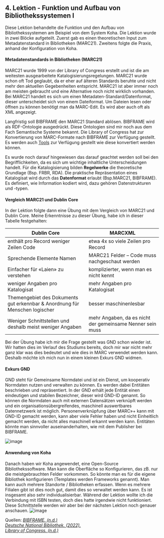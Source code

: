 ## 4. Lektion - Funktion und Aufbau von Bibliothekssystemen I ##

Diese Lektion behandelte die Funktion und den Aufbau von Bibliothekssystemen am Beispiel von dem System Koha. Die Lektion wurde in zwei Blöcke aufgeteilt. Zuerst gab es einen theoretischen Input zum Metadatenstandard in Bibliotheken (MARC21). Zweitens folgte die Praxis, anhand der Konfiguration von Koha.

#### Metadatenstandards in Bibliotheken (MARC21)

MARC21 wurde 1999 von der Library of Congress erstellt und ist die am weitesten ausgearbeitete Katalogisierungsregelungen. MARC21 wurde schon oft Tod geglaubt, da er eher auf älteren Standards beruhte und nicht mehr den aktuellen Gegebenheiten entspricht. MARC21 ist aber immer noch am meisten gebraucht und eine Alternative noch nicht wirklich vorhanden.
Bei MARC21 handelt es sich um einen Metadaten-Standard/Datenformat, dieser unterscheidet sich von einem Dateiformat. Um Dateien lesen oder öffnen zu können benötigt man da MARC-Edit. Es wird aber auch oft als XML angezeigt.  

Langfristig soll BIBFRAME den MARC21 Standard ablösen. BIBFRAME wird als RDF-Ontologie ausgedrückt. Diese Ontologien sind mir noch aus dem Fach Semantische Systeme bekannt. Die Library of Congress hat zur Konvertierung von MARC-Formate nach BIBFRAME zur Verfügung gestellt. Es werden auch [Tools]( https://github.com/lcnetdev/bibframe2marc) zur Verfügung gestellt wie diese konvertiert werden können.  

Es wurde noch darauf hingewiesen das darauf geachtet werden soll bei den Begrifflichkeiten, da es sich um wichtige inhaltliche Unterscheidungen handelt. 
Für die Katalogisierung bilden **Regelwerke** die theoretische Grundlage (Bsp. FRBR, RDA). Die praktische Repräsentation eines Katalogisat wird durch das **Datenformat** erlaubt (Bsp.MARC21, BIBFRAME). Es definiert, wie Information kodiert wird, dazu gehören Datenstrukturen und -typen. 

#### Vergleich MARC21 und Dublin Core
In der Lektion folgte dann eine Übung mit dem Vergleich von MARC21 und Dublin Core. Meine Erkenntnisse zu dieser Übung, habe ich in dieser Tabelle festgehalten:

|Dublin Core | MARCXML |
|---- | ----|
|enthält pro Record weniger Zeilen Code | etwa 4x so viele Zeilen pro Record|
|Sprechende Elemente Namen | MARC21 Felder – Code muss nachgeschaut werden |
|Einfacher für «Laien» zu verstehen | komplizierter, wenn man es nicht kennt|
|weniger Angaben pro Katalogisat | mehr Angaben pro Katalogisat |
|Themengebiet des Dokuments gut erkennbar & Anordnung für Menschen logischer | besser maschinenlesbar|
Weniger Schnittstellen und deshalb meist weniger Angaben | mehr Angaben, da es nicht der gemeinsame Nenner sein muss|

Bei der Übung habe ich mir die Frage gestellt was GND schon wieder ist. Wir hatten dies im Verlauf des Studiums bereits, doch mir war nicht mehr ganz klar was dies bedeutet und wie dies in MARC verwendet werden kann. Deshalb möchte ich mich nun in einem kleinen Exkurs GND widmen.

#### Exkurs GND
GND steht für Gemeinsame Normdatei und ist ein Dienst, um kooperativ Normdaten nutzen und verwalten zu können. Es werden dabei Entitäten beschrieben und repräsentiert. In der GND erhält jede Entität einen eindeutigen und stabilen Bezeichner, dieser wird GND-ID genannt. So können die Normdaten auch mit externen Datensätzen verknüpft werden und ein organisationsübergreifendes, maschinell auswertbares Datennetzwerk ist möglich. Personenverknüpfung über MARC»+ kann mit GND-ID gemacht werden, kann aber viele Fehler haben und nicht Einheitlich gemacht werden, da nicht alles maschinell erkannt werden kann. Entitäten könnte man sinnvoller auseinanderhalten, wie mit dem Publisher bei BIBFRAME.

![image](https://github.com/blaettmartin/Lerntagebuch_BAIN/assets/90840517/0e74c5d8-e48d-46be-9e26-91067d1edfaa)

#### Anwendung von Koha

Danach haben wir Koha angewendet, eine Open-Source Bibliothekssoftware.
Man kann die Oberfläche so Konfigurieren, das zB. nur die meistgebrauchten Felder vorkommen. So könnte man es für die eigene Bibliothek konfigurieren (Templates werden Frameworks genannt). Man kann auch mehrere Standorte / Bibliotheken erfassen. Wenn es mehrere Filialen gibt ist dies noch gut, damit dies so verwaltet werden kann. Es ist insgesamt also sehr individualisierbar.
Während der Lektion wollte ich die Verbindung mit ISBN testen, doch dies hatte irgendwie nicht funktioniert. Diese Schnittstelle werden wir aber bei der nächsten Lektion noch genauer anschauen.
![image](https://github.com/blaettmartin/Lerntagebuch_BAIN/assets/90840517/81c5c67a-df8a-416c-a9d2-2f127658f58f)

Quellen:
_[BIBFRAME. (n.d.)]( http://format.gbv.de/bibframe)_  
_[Deutsche National Bibliothek. (2022).]( https://www.dnb.de/DE/Professionell/Standardisierung/GND/gnd_node.html#:~:text=Die%20Gemeinsame%20Normdatei%20(GND%20)%20ist,kulturellen%20und%20wissenschaftlichen%20Sammlungen%20stehen.)_  
_[Library of Congress. (n.d.)]( https://www.loc.gov/bibframe/)_  
